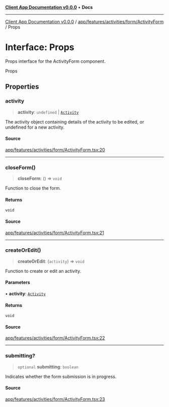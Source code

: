 [**Client App Documentation v0.0.0**](../../../../../../README.md) • **Docs**

***

[Client App Documentation v0.0.0](../../../../../../README.md) / [app/features/activities/form/ActivityForm](../README.md) / Props

# Interface: Props

Props interface for the ActivityForm component.

 Props

## Properties

### activity

> **activity**: `undefined` \| [`Activity`](../../../../../models/activity/interfaces/Activity.md)

The activity object containing details of the activity to be edited, or undefined for a new activity.

#### Source

[app/features/activities/form/ActivityForm.tsx:20](https://github.com/jimmykurian/Reactivities/blob/44702a695ba6190a1c37512d565ed9970e06fec6/client-app/src/app/features/activities/form/ActivityForm.tsx#L20)

***

### closeForm()

> **closeForm**: () => `void`

Function to close the form.

#### Returns

`void`

#### Source

[app/features/activities/form/ActivityForm.tsx:21](https://github.com/jimmykurian/Reactivities/blob/44702a695ba6190a1c37512d565ed9970e06fec6/client-app/src/app/features/activities/form/ActivityForm.tsx#L21)

***

### createOrEdit()

> **createOrEdit**: (`activity`) => `void`

Function to create or edit an activity.

#### Parameters

• **activity**: [`Activity`](../../../../../models/activity/interfaces/Activity.md)

#### Returns

`void`

#### Source

[app/features/activities/form/ActivityForm.tsx:22](https://github.com/jimmykurian/Reactivities/blob/44702a695ba6190a1c37512d565ed9970e06fec6/client-app/src/app/features/activities/form/ActivityForm.tsx#L22)

***

### submitting?

> `optional` **submitting**: `boolean`

Indicates whether the form submission is in progress.

#### Source

[app/features/activities/form/ActivityForm.tsx:23](https://github.com/jimmykurian/Reactivities/blob/44702a695ba6190a1c37512d565ed9970e06fec6/client-app/src/app/features/activities/form/ActivityForm.tsx#L23)
